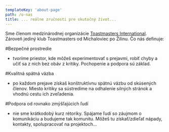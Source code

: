 ```yaml
---
templateKey: 'about-page'
path: /o-nas
title: ... reálne zručnosti pre skutočný život...
---
```

Sme členom medzinárodnej organizácie [Toastmasters International](http://www.toastmasters.org/). Zároveň jediný klub Toastmasters od Michaloviec po Žilinu.
Čo nás definuje: 

#Bezpečné prostredie
- tvoríme priestor, kde môžeš experimentovať s prejavmi, robiť chyby a učiť sa z nich bez obáv z kritiky. Pochopenie a podpora sú základ.

#Kvalitná spätná väzba 
- po každom prejave získaš konštruktívnu spätnú väzbu od skúsených členov. Miesto kritiky sa sústredíme na odhalenie silných stránok a vhodnú cestu ich zveľadenia.

#Podpora od rovnako zmýšľajúcich ľudí
- nie sme krátkodobý kurz rétoriky. Spájame ľudí so záujmom o komunikáciu a budujeme tak komunitu. Môžeš tu získať/zdieľať nápady, kontakty, spolupracovať na projektoch... 
